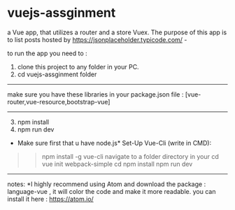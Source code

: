 # vuejs-assginment
a Vue app, that utilizes a router and a store Vuex.  The purpose of this app is to list posts hosted by https://jsonplaceholder.typicode.com/ - 

to run the app you need to : 
1. clone this project to any folder in your PC.
2. cd vuejs-assginment folder 
************************************
make sure you have these libraries in your package.json file :
 [vue-router,vue-resource,bootstrap-vue]
************************************
3. npm install 
4. npm run dev

* Make sure first that u have node.js*
Set-Up Vue-Cli (write in CMD):

>> npm install -g vue-cli
>>navigate to a folder directory in your cd 
>>vue init webpack-simple <yourprojectname>
>> cd <your project name>
>>npm install
>> npm run dev

************************************
notes:
*I highly recommend using Atom and download the package : language-vue , it will color the code and make it more readable.
you can install it here : https://atom.io/
